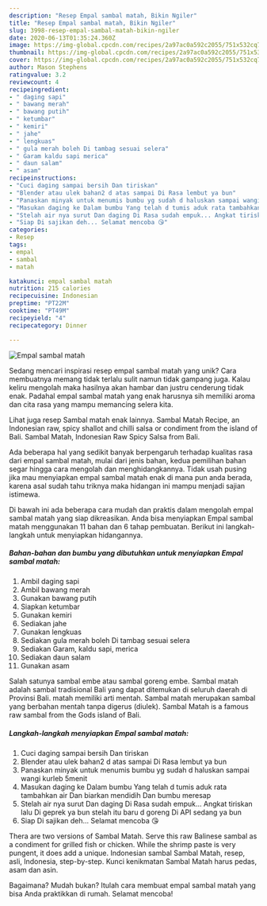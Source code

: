 ```yaml
---
description: "Resep Empal sambal matah, Bikin Ngiler"
title: "Resep Empal sambal matah, Bikin Ngiler"
slug: 3998-resep-empal-sambal-matah-bikin-ngiler
date: 2020-06-13T01:35:24.360Z
image: https://img-global.cpcdn.com/recipes/2a97ac0a592c2055/751x532cq70/empal-sambal-matah-foto-resep-utama.jpg
thumbnail: https://img-global.cpcdn.com/recipes/2a97ac0a592c2055/751x532cq70/empal-sambal-matah-foto-resep-utama.jpg
cover: https://img-global.cpcdn.com/recipes/2a97ac0a592c2055/751x532cq70/empal-sambal-matah-foto-resep-utama.jpg
author: Mason Stephens
ratingvalue: 3.2
reviewcount: 4
recipeingredient:
- " daging sapi"
- " bawang merah"
- " bawang putih"
- " ketumbar"
- " kemiri"
- " jahe"
- " lengkuas"
- " gula merah boleh Di tambag sesuai selera"
- " Garam kaldu sapi merica"
- " daun salam"
- " asam"
recipeinstructions:
- "Cuci daging sampai bersih Dan tiriskan"
- "Blender atau ulek bahan2 d atas sampai Di Rasa lembut ya bun"
- "Panaskan minyak untuk menumis bumbu yg sudah d haluskan sampai wangi kurleb 5menit"
- "Masukan daging ke Dalam bumbu Yang telah d tumis aduk rata tambahkan air Dan biarkan mendidih Dan bumbu meresap"
- "Stelah air nya surut Dan daging Di Rasa sudah empuk... Angkat tiriskan lalu Di geprek ya bun stelah itu baru d goreng Di API sedang ya bun"
- "Siap Di sajikan deh... Selamat mencoba 😘"
categories:
- Resep
tags:
- empal
- sambal
- matah

katakunci: empal sambal matah 
nutrition: 215 calories
recipecuisine: Indonesian
preptime: "PT22M"
cooktime: "PT49M"
recipeyield: "4"
recipecategory: Dinner

---
```



![Empal sambal matah](https://img-global.cpcdn.com/recipes/2a97ac0a592c2055/751x532cq70/empal-sambal-matah-foto-resep-utama.jpg)

Sedang mencari inspirasi resep empal sambal matah yang unik? Cara membuatnya memang tidak terlalu sulit namun tidak gampang juga. Kalau keliru mengolah maka hasilnya akan hambar dan justru cenderung tidak enak. Padahal empal sambal matah yang enak harusnya sih memiliki aroma dan cita rasa yang mampu memancing selera kita.

Lihat juga resep Sambal matah enak lainnya. Sambal Matah Recipe, an Indonesian raw, spicy shallot and chilli salsa or condiment from the island of Bali. Sambal Matah, Indonesian Raw Spicy Salsa from Bali.

Ada beberapa hal yang sedikit banyak berpengaruh terhadap kualitas rasa dari empal sambal matah, mulai dari jenis bahan, kedua pemilihan bahan segar hingga cara mengolah dan menghidangkannya. Tidak usah pusing jika mau menyiapkan empal sambal matah enak di mana pun anda berada, karena asal sudah tahu triknya maka hidangan ini mampu menjadi sajian istimewa.


Di bawah ini ada beberapa cara mudah dan praktis dalam mengolah empal sambal matah yang siap dikreasikan. Anda bisa menyiapkan Empal sambal matah menggunakan 11 bahan dan 6 tahap pembuatan. Berikut ini langkah-langkah untuk menyiapkan hidangannya.

<!--inarticleads1-->

##### Bahan-bahan dan bumbu yang dibutuhkan untuk menyiapkan Empal sambal matah:

1. Ambil  daging sapi
1. Ambil  bawang merah
1. Gunakan  bawang putih
1. Siapkan  ketumbar
1. Gunakan  kemiri
1. Sediakan  jahe
1. Gunakan  lengkuas
1. Sediakan  gula merah boleh Di tambag sesuai selera
1. Sediakan  Garam, kaldu sapi, merica
1. Sediakan  daun salam
1. Gunakan  asam


Salah satunya sambal embe atau sambal goreng embe. Sambal matah adalah sambal tradisional Bali yang dapat ditemukan di seluruh daerah di Provinsi Bali. matah memiliki arti mentah. Sambal matah merupakan sambal yang berbahan mentah tanpa digerus (diulek). Sambal Matah is a famous raw sambal from the Gods island of Bali. 

<!--inarticleads2-->

##### Langkah-langkah menyiapkan Empal sambal matah:

1. Cuci daging sampai bersih Dan tiriskan
1. Blender atau ulek bahan2 d atas sampai Di Rasa lembut ya bun
1. Panaskan minyak untuk menumis bumbu yg sudah d haluskan sampai wangi kurleb 5menit
1. Masukan daging ke Dalam bumbu Yang telah d tumis aduk rata tambahkan air Dan biarkan mendidih Dan bumbu meresap
1. Stelah air nya surut Dan daging Di Rasa sudah empuk... Angkat tiriskan lalu Di geprek ya bun stelah itu baru d goreng Di API sedang ya bun
1. Siap Di sajikan deh... Selamat mencoba 😘


Thera are two versions of Sambal Matah. Serve this raw Balinese sambal as a condiment for grilled fish or chicken. While the shrimp paste is very pungent, it does add a unique. Indonesian sambal Sambal Matah, resep, asli, Indonesia, step-by-step. Kunci kenikmatan Sambal Matah harus pedas, asam dan asin. 

Bagaimana? Mudah bukan? Itulah cara membuat empal sambal matah yang bisa Anda praktikkan di rumah. Selamat mencoba!
